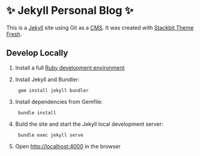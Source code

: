 # ✨ Jekyll Personal Blog ✨

This is a [Jekyll](https://jekyllrb.com) site using Git as a [CMS](https://en.wikipedia.org/wiki/Content_management_system). It was created with [Stackbit Theme Fresh](https://github.com/stackbit/stackbit-theme-fresh).

## Develop Locally

1. Install a full [Ruby development environment](https://jekyllrb.com/docs/installation/)

1. Install Jekyll and Bundler:

        gem install jekyll bundler

1. Install dependencies from Gemfile:

        bundle install

4. Build the site and start the Jekyll local development server:

        bundle exec jekyll serve

5. Open [http://localhost:4000](http://localhost:4000) in the browser
